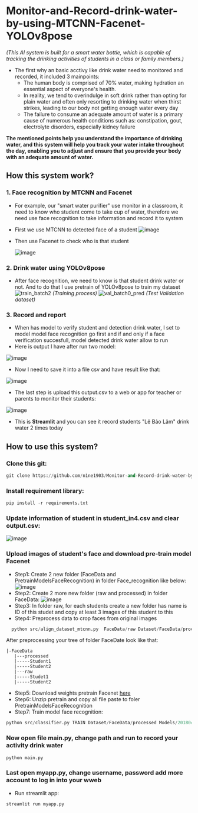 # Monitor-and-Record-drink-water-by-using-MTCNN-Facenet-YOLOv8pose
*(This AI system is built for a smart water bottle, which is capable of tracking the drinking activities of students in a class or family members.)*
* The first why an basic acctivy like drink water need to monitored and recorded, it included 3 mainpoints:
  * The human body is comprised of 70% water, making hydration an essential aspect of everyone's health.
  * In reality, we tend to overindulge in soft drink rather than opting for plain water and often only resorting to drinking water when thirst strikes, leading to our body not getting enough water every day
  * The failure to consume an adequate amount of water is a primary cause of numerous health conditions such as: constipation, gout, electrolyte disorders, especially kidney failure
    
__The mentioned points help you understand the importance of drinking water, and this system will help you track your water intake throughout the day, enabling you to adjust and ensure that you provide your body with an adequate amount of water.__

## How this system work?
### 1. Face recognition by MTCNN and Facenet
* For example, our "smart water purifier" use monitor in a classroom, it need to know who student come to take cup of water, therefore we need use face recognition to take information and record it to system
* First we use MTCNN to detected face of a student
 ![image](https://github.com/n1ne1903/Monitor-and-Record-drink-water-by-using-MTCNN-Facenet-YOLOv8pose/assets/141629048/42b3e0a0-b2ad-43fe-bb75-566340363749)
* Then use Facenet to check who is that student
  
  ![image](https://github.com/n1ne1903/Monitor-and-Record-drink-water-by-using-MTCNN-Facenet-YOLOv8pose/assets/141629048/2c637d1a-4580-40fe-80d4-f59d3206f105)

### 2. Drink water using YOLOv8pose
* After face recognition, we need to know is that student drink water or not. And to do that I use pretrain of YOLOv8pose to train my dataset
![train_batch2](https://github.com/n1ne1903/Monitor-and-Record-drink-water-by-using-MTCNN-Facenet-YOLOv8pose/assets/141629048/cbcfd8df-51ec-4ff5-ad98-73de10a1babe)
*(Training process)*
![val_batch0_pred](https://github.com/n1ne1903/Monitor-and-Record-drink-water-by-using-MTCNN-Facenet-YOLOv8pose/assets/141629048/43c92604-5e9f-4433-9b28-86e7e110aa0f)
*(Test Validation dataset)*

### 3. Record and report 
* When has model to verify student and detection drink water, I set to model model face recognition go first and if and only if a face verification succesfull, model detected drink water allow to run
* Here is output I have after run two model:
  
![image](https://github.com/n1ne1903/Monitor-and-Record-drink-water-by-using-MTCNN-Facenet-YOLOv8pose/assets/141629048/0f272608-99e1-4bbb-b85f-45e79479e304)
* Now I need to save it into a file csv and have result like that:

![image](https://github.com/n1ne1903/Monitor-and-Record-drink-water-by-using-MTCNN-Facenet-YOLOv8pose/assets/141629048/e7bf9d1c-3ab6-4fb6-a5fd-d476a2db23b3)

* The last step is upload this output.csv to a web or app for teacher or parents to monitor their students:

 ![image](https://github.com/n1ne1903/Monitor-and-Record-drink-water-by-using-MTCNN-Facenet-YOLOv8pose/assets/141629048/e67d6227-1a6c-4141-aca7-f4db97a5d85a)


* This is __Streamlit__ and you can see it record students "Lê Bảo Lâm" drink water 2 times today

## How to use this system?
### Clone this git:
```python
git clone https://github.com/n1ne1903/Monitor-and-Record-drink-water-by-using-MTCNN-Facenet-YOLOv8pose.git
```
### Install requirement library:
```python
pip install -r requirements.txt
```
### Update information of student in student_in4.csv and clear output.csv:
![image](https://github.com/n1ne1903/Monitor-and-Record-drink-water-by-using-MTCNN-Facenet-YOLOv8pose/assets/141629048/6468f467-c290-495f-a6bf-c91275e302fb)
### Upload images of student's face and download pre-train model Facenet
* Step1: Create 2 new folder (FaceData and PretrainModelsFaceRecognition) in folder Face_recognition like below:
![image](https://github.com/n1ne1903/Monitor-and-Record-drink-water-by-using-MTCNN-Facenet-YOLOv8pose/assets/141629048/769a9afe-1edb-42e7-8c80-7ca7db07eb80)
* Step2: Create 2 more new folder (raw and processed) in folder FaceData:
![image](https://github.com/n1ne1903/Monitor-and-Record-drink-water-by-using-MTCNN-Facenet-YOLOv8pose/assets/141629048/e1c4e9a3-1e20-4ea4-a5d5-3377f5ca050a)
* Step3: In folder raw, for each students create a new folder has name is ID of this studet and copy at least 3 images of this student to this
* Step4: Preprocess data to crop faces from original images
```python
  python src/align_dataset_mtcnn.py  FaceData/raw Dataset/FaceData/processed --image_size 160 --margin 32  --random_order --gpu_memory_fraction 0.25
```
After preprocessing your tree of folder FaceDate look like that:
```
|-FaceData
   |---processed
   |-----Student1
   |-----Student2
   |---raw
   |-----Studet1
   |-----Student2
```
* Step5: Download weights pretrain Facenet [here](https://miai.vn/download.php?url=https://drive.google.com/file/d/1EXPBSXwTaqrSC0OhUdXNmKSh9qJUQ55-/view)
* Step6: Unzip pretrain and copy all file paste to foler PretrainModelsFaceRecognition
* Step7: Train model face recognition:
```python
python src/classifier.py TRAIN Dataset/FaceData/processed Models/20180402-114759.pb Models/facemodel.pkl --batch_size 1000
```
### Now open file main.py, change path and run to record your activity drink water
```python
python main.py
```
### Last open myapp.py, change username, password add more account to log in into your wweb 
* Run streamlit app:
```python
streamlit run myapp.py
```

